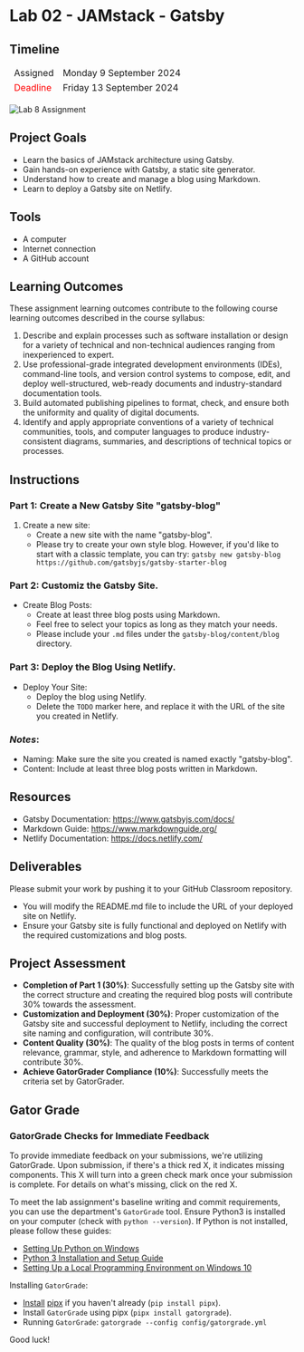 
# Lab 02 - JAMstack - Gatsby

## Timeline
<table>
  <thead>
      <td style="text-align:left;">Assigned</td>
      <td style="text-align:left;">Monday 9 September 2024</td>
  </thead>
  <tfoot>
      <td style="text-align:left; color: red;">Deadline</td>
      <td style="text-align:left;">Friday 13 September 2024</td>
  </tfoot>
</table>

![Lab 8 Assignment](https://github.com/allegheny-college-cmpsc-104-Fall-2024/lab08_solution/blob/main/graphics/gatsby.png)

## Project Goals
- Learn the basics of JAMstack architecture using Gatsby.
- Gain hands-on experience with Gatsby, a static site generator.
- Understand how to create and manage a blog using Markdown.
- Learn to deploy a Gatsby site on Netlify.

## Tools
- A computer
- Internet connection
- A GitHub account

## Learning Outcomes
These assignment learning outcomes contribute to the following course learning outcomes described in the course syllabus:

1. Describe and explain processes such as software installation or design for a variety of technical and non-technical audiences ranging from inexperienced to expert.
2. Use professional-grade integrated development environments (IDEs), command-line tools, and version control systems to compose, edit, and deploy well-structured, web-ready documents and industry-standard documentation tools.
3. Build automated publishing pipelines to format, check, and ensure both the uniformity and quality of digital documents.
4. Identify and apply appropriate conventions of a variety of technical communities, tools, and computer languages to produce industry-consistent diagrams, summaries, and descriptions of technical topics or processes.

## Instructions

### Part 1: Create a New Gatsby Site "gatsby-blog"
1. Create a new site:
    -  Create a new site with the name "gatsby-blog".
    - Please try to create your own style blog. However, if you'd like to start with a classic template, you can try:
        ```gatsby new gatsby-blog https://github.com/gatsbyjs/gatsby-starter-blog```

### Part 2: Customiz the Gatsby Site.
- Create Blog Posts:
    - Create at least three blog posts using Markdown. 
    - Feel free to select your topics as long as they match your needs.
    - Please include your `.md` files under the `gatsby-blog/content/blog` directory.

### Part 3: Deploy the Blog Using Netlify. 
- Deploy Your Site:
    - Deploy the blog using Netlify.
    - Delete the `TODO` marker here, and replace it with the URL of the site you created in Netlify.

### _Notes_: 
- Naming: Make sure the site you created is named exactly "gatsby-blog".
- Content: Include at least three blog posts written in Markdown.

## Resources
- Gatsby Documentation: https://www.gatsbyjs.com/docs/
- Markdown Guide: https://www.markdownguide.org/
- Netlify Documentation: https://docs.netlify.com/

## Deliverables
Please submit your work by pushing it to your GitHub Classroom repository.
- You will modify the README.md file to include the URL of your deployed site on Netlify.
- Ensure your Gatsby site is fully functional and deployed on Netlify with the required customizations and blog posts.

## Project Assessment
- **Completion of Part 1 (30%)**: Successfully setting up the Gatsby site with the correct structure and creating the required blog posts will contribute 30% towards the assessment.
- **Customization and Deployment (30%)**: Proper customization of the Gatsby site and successful deployment to Netlify, including the correct site naming and configuration, will contribute 30%.
- **Content Quality (30%)**: The quality of the blog posts in terms of content relevance, grammar, style, and adherence to Markdown formatting will contribute 30%.
- **Achieve GatorGrader Compliance (10%)**: Successfully meets the criteria set by GatorGrader.

## Gator Grade
### GatorGrade Checks for Immediate Feedback

To provide immediate feedback on your submissions, we're utilizing GatorGrade. Upon submission, if there's a thick red X, it indicates missing components. This X will turn into a green check mark once your submission is complete. For details on what's missing, click on the red X.

To meet the lab assignment's baseline writing and commit requirements, you can use the department's `GatorGrade` tool. Ensure Python3 is installed on your computer (check with `python --version`). If Python is not installed, please follow these guides:

- [Setting Up Python on Windows](https://realpython.com/lessons/python-windows-setup/)
- [Python 3 Installation and Setup Guide](https://realpython.com/installing-python/)
- [Setting Up a Local Programming Environment on Windows 10](https://www.digitalocean.com/community/tutorials/how-to-install-python-3-and-set-up-a-local-programming-environment-on-windows-10)

Installing `GatorGrade`:

- [Install](https://pipx.pypa.io/stable/) [pipx](https://pipx.pypa.io/stable/) if you haven't already (`pip install pipx`).
- Install `GatorGrade` using pipx (`pipx install gatorgrade`).
- Running `GatorGrade`:
 `gatorgrade --config config/gatorgrade.yml`

Good luck!
